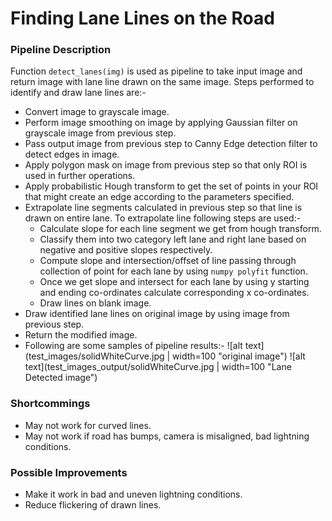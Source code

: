 # **Finding Lane Lines on the Road** 

### Pipeline Description

Function `detect_lanes(img)` is used as pipeline to take input image and return image with lane line drawn on the same image. Steps performed to identify and draw lane lines are:-
  - Convert image to grayscale image.
  - Perform image smoothing on image by applying Gaussian filter on grayscale image from previous step.
  - Pass output image from previous step to Canny Edge detection filter to detect edges in image.
  - Apply polygon mask on image from previous step so that only ROI is used in further operations.
  - Apply probabilistic Hough transform to get the set of points in your ROI that might create an edge according to the parameters specified.
  - Extrapolate line segments calculated in previous step so that line is drawn on entire lane. To extrapolate line following steps are used:-
  	* Calculate slope for each line segment we get from hough transform.
  	* Classify them into two category left lane and right lane based on negative and positive slopes respectively.
  	* Compute slope and intersection/offset of line passing through collection of point for each lane by using `numpy polyfit` function.
  	* Once we get slope and intersect for each lane by using y starting and ending co-ordinates calculate corresponding x co-ordinates.
  	* Draw lines on blank image.
- Draw identified lane lines on original image by using image from previous step.
- Return the modified image.
- Following are some samples of pipeline results:-
![alt text](test_images/solidWhiteCurve.jpg | width=100 "original image")
![alt text](test_images_output/solidWhiteCurve.jpg | width=100 "Lane Detected image")

### Shortcommings
- May not work for curved lines.
- May not work if road has bumps, camera is misaligned, bad lightning conditions.

### Possible Improvements
- Make it work in bad and uneven lightning conditions.
- Reduce flickering of drawn lines.